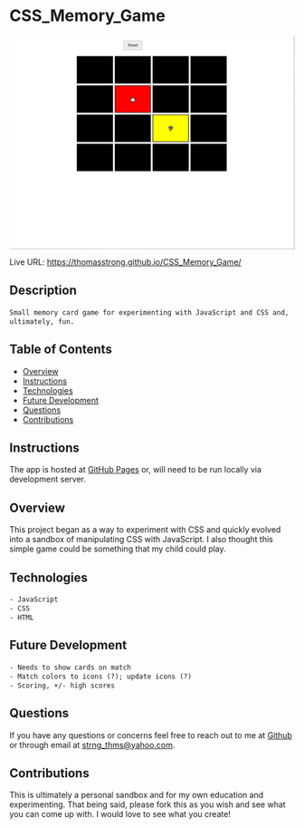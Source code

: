 # CSS_Memory_Game

<img align="center" src="/assets/cssmemgamess.png">

Live URL: https://thomasstrong.github.io/CSS_Memory_Game/

## Description

```
Small memory card game for experimenting with JavaScript and CSS and, ultimately, fun.
```

## Table of Contents

- [Overview](#overview)
- [Instructions](#instructions)
- [Technologies](#technologies)
- [Future Development](#future-development)
- [Questions](#questions)
- [Contributions](#contributions)

## Instructions

The app is hosted at [GitHub Pages](https://thomasstrong.github.io/CSS_Memory_Game/) or, will need to be run locally via development server.

## Overview

This project began as a way to experiment with CSS and quickly evolved into a sandbox of manipulating CSS with JavaScript. I also thought this simple game could be something that my child could play.

## Technologies

```
- JavaScript
- CSS
- HTML
```

## Future Development

```
- Needs to show cards on match
- Match colors to icons (?); update icons (?)
- Scoring, +/- high scores
```

## Questions

If you have any questions or concerns feel free to reach out to me at [Github](https://github.com/ThomasStrong) or through email at <strng_thms@yahoo.com>.

## Contributions

This is ultimately a personal sandbox and for my own education and experimenting. That being said, please fork this as you wish and see what you can come up with. I would love to see what you create!
